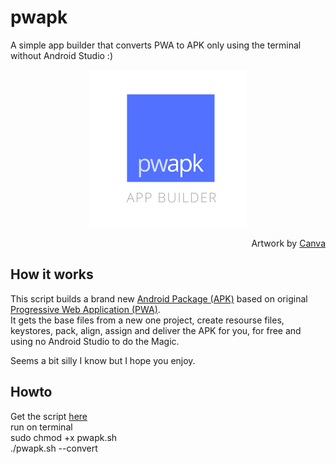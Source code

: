 # pwapk
A simple app builder that converts PWA to APK only using the terminal without Android Studio :)
<br />
<p align="center"><img src="https://raw.githubusercontent.com/saymoncoppi/pwapk/master/pwapk.png" height="50%" width="50%"></p>
<div align="right">Artwork by <a href="https://www.canva.com/">Canva</a></div>

## How it works
This script builds a brand new <a href="https://en.wikipedia.org/wiki/Android_application_package">Android Package (APK)</a> based on original <a href="https://en.wikipedia.org/wiki/Progressive_web_application">Progressive Web Application (PWA)</a>. \
It gets the base files from a new one project, create resourse files, keystores, pack, align, assign and deliver the APK for you, for free and using no Android Studio to do the Magic.

Seems a bit silly I know but I hope you enjoy. 

## Howto
Get the script [here](https://raw.githubusercontent.com/saymoncoppi/pwapk/master/pwapk.sh) \
run on terminal \
sudo chmod +x pwapk.sh \
./pwapk.sh --convert
